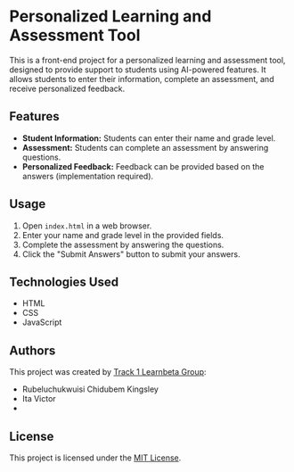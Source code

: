 # Personalized Learning and Assessment Tool

This is a front-end project for a personalized learning and assessment tool, designed to provide support to students using AI-powered features. It allows students to enter their information, complete an assessment, and receive personalized feedback.

## Features

- **Student Information:** Students can enter their name and grade level.
- **Assessment:** Students can complete an assessment by answering questions.
- **Personalized Feedback:** Feedback can be provided based on the answers (implementation required).

## Usage

1. Open `index.html` in a web browser.
2. Enter your name and grade level in the provided fields.
3. Complete the assessment by answering the questions.
4. Click the "Submit Answers" button to submit your answers.

## Technologies Used

- HTML
- CSS
- JavaScript

## Authors

This project was created by [Track 1 Learnbeta Group](https://github.com/Chidubemkingsley/Ai_powered_personized_learning.git):
- Rubeluchukwuisi Chidubem Kingsley
- Ita Victor
- 

## License

This project is licensed under the [MIT License](LICENSE).

